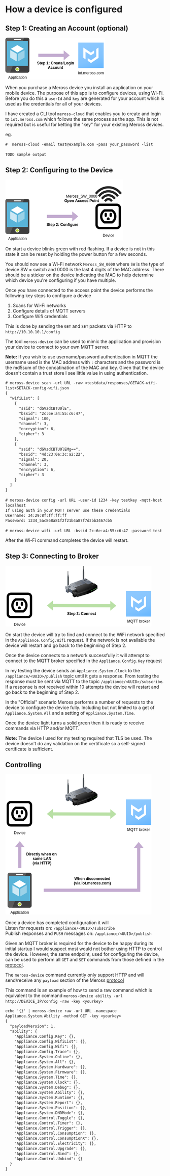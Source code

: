 # How a device is configured

## Step 1: Creating an Account (optional)

![alt text](meross-cloud.png)

When you purchase a Meross device you install an application on your mobile device. The purpose of this app is to 
configure devices, using Wi-Fi. Before you do this a `userId` and `key` are generated for your account which is used as
the credentials for all of your devices.

I have created a CLI tool `meross-cloud` that enables you to create and login to `iot.meross.com` which follows the same
process as the app. This is not required but is useful for ketting the "key" for your existing Meross devices.

eg.
```
#  meross-cloud -email test@example.com -pass your_password -list

TODO sample output
```


## Step 2: Configuring to the Device
![alt text](meross-configure.png)

On start a device blinks green with red flashing. If a device is not in this state it can be reset by holding the power
button for a few seconds.

You should now see a Wi-Fi network `Meross_SW_0000` where `SW` is the type of device SW = switch and 0000 is the last 4
digits of the MAC address. There should be a sticker on the device indicating the MAC to help determine which device 
you're configuring if you have multiple.

Once you have connected to the access point the device performs the following key steps to configure a device
1. Scans for Wi-Fi networks
2. Configure details of MQTT servers
3. Configure Wifi credentials

This is done by sending the `GET` and `SET` packets via HTTP to `http://10.10.10.1/config`

The tool `meross-device` can be used to mimic the application and provision your device to connect to your own MQTT
server.

**Note:** If you wish to use username/password authentication in MQTT the username used is the MAC address with `:`
characters and the password is the md5sum of the concatination of the MAC and key. Given that the device doesn't
contain a trust store I see little value in using authentication.

```
# meross-device scan -url URL -raw <testdata/responses/GETACK-wifi-list+SETACK-config-wifi.json
{
  "wifiList": [
    {
      "ssid": "dGVzdCBTU0lE",
      "bssid": "2c:6e:a4:55:c6:47",
      "signal": 100,
      "channel": 3,
      "encryption": 6,
      "cipher": 3
    },
    {
      "ssid": "dGVzdCBTU0lEMg==",
      "bssid": "4d:23:0e:3c:a2:22",
      "signal": 20,
      "channel": 3,
      "encryption": 6,
      "cipher": 3
    }
  ]
}

# meross-device config -url URL -user-id 1234 -key testkey -mqtt-host localhost
If using auth in your MQTT server use these credentials
Username: 34:29:8f:ff:ff:ff
Password: 1234_5ac868a81f2f21b4a87f7d2bb3467cb5

# meross-device wifi -url URL -bssid 2c:6e:a4:55:c6:47 -password test
```

After the Wi-Fi command completes the device will restart.

## Step 3: Connecting to Broker
![alt text](meross-connect.png)

On start the device will try to find and connect to the WiFi network specified in the `Appliance.Config.Wifi` request.
If the network is not available the device will restart and go back to the beginning of Step 2.

Once the device connects to a network successfully it will attempt to connect to the MQTT broker specified in the
`Appliance.Config.Key` request

In my testing the device sends an `Appliance.System.Clock` to the `/appliance/<UUID>/publish` topic until it gets a 
response. From testing the response must be sent via MQTT to the topic `/appliance/<UUID>/subscribe`. If a response is
not received within 10 attempts the device will restart and go back to the beginning of Step 2.

In the "Official" scenario Meross performs a number of requests to the device to configure the device fully. Including
but not limited to a get of `Appliance.System.All` and a setting of `Appliance.System.Time`.

Once the device light turns a solid green then it is ready to receive commands via HTTP and/or MQTT.

**Note:** The device I used for my testing required that TLS be used. The device doesn't do any validation on the
certificate so a self-signed certificate is sufficient.

## Controlling

![alt text](meross-control.png)

Once a device has completed configuration it will  
Listen for requests on: `/appliance/<UUID>/subscribe`  
Publish responses and `PUSH` messages on: `/appliance/<UUID>/publish`

Given an MQTT broker is required for the device to be happy during its initial startup I would suspect most would not
bother using HTTP to control the device. However, the same endpoint, used for configuring the device, can be used to 
perform all `GET` and `SET` commands from those defined in the [protocol](protocol.md).

The `meross-device` command currently only support HTTP and will send/receive any `payload` section of the Meross
[protocol](protocol.md)

This command is an example of how to send a raw command which is equivalent to the command 
`meross-device ability -url http://DEVICE_IP/config -raw -key <yourkey>`
```
echo '{}' | meross-device raw -url URL -namespace Appliance.System.Ability -method GET -key <yourkey>
{
  "payloadVersion": 1,
  "ability": {
    "Appliance.Config.Key": {},
    "Appliance.Config.WifiList": {},
    "Appliance.Config.Wifi": {},
    "Appliance.Config.Trace": {},
    "Appliance.System.Online": {},
    "Appliance.System.All": {},
    "Appliance.System.Hardware": {},
    "Appliance.System.Firmware": {},
    "Appliance.System.Time": {},
    "Appliance.System.Clock": {},
    "Appliance.System.Debug": {},
    "Appliance.System.Ability": {},
    "Appliance.System.Runtime": {},
    "Appliance.System.Report": {},
    "Appliance.System.Position": {},
    "Appliance.System.DNDMode": {},
    "Appliance.Control.Toggle": {},
    "Appliance.Control.Timer": {},
    "Appliance.Control.Trigger": {},
    "Appliance.Control.Consumption": {},
    "Appliance.Control.ConsumptionX": {},
    "Appliance.Control.Electricity": {},
    "Appliance.Control.Upgrade": {},
    "Appliance.Control.Bind": {},
    "Appliance.Control.Unbind": {}
  }
}
```
